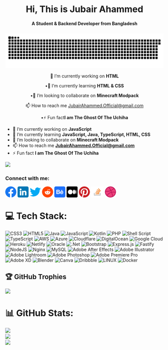 <h1 align="center">Hi, This is Jubair Ahammed </h1>
<h4 align="center">A Student & Backend Developer from Bangladesh </h4>
<h5></h5>

 <div align="center">
 
  ![Snake animation](https://github.com/JubairUchiha/Test/blob/main/Icon/github-contribution-grid-snake-dark.svg)
  
 </div>
 
<div>

   <p align="center">🔭 I’m currently working on <b>HTML</b></p>
   <p align="center">•🌱 I’m currently learning <b>HTML & CSS</b></p>
   <p align="center">•👯 I’m looking to collaborate on <b>Minecraft Modpack</b></p>
   <p align="center">📫 How to reach me <a href="mailto:JubairAhammed.Official@gmail.com">JubairAhammed.Official@gmail.com</a></p>
   <p align="center">•⚡ Fun fact<b>I am The Ghost Of The Uchiha</b></p>

</div>
 
- 🔭 I’m currently working on **JavaScript**
- 🌱 I’m currently learning **JavaScript, Java, TypeScript, HTML, CSS**
- 👯 I’m looking to collaborate on **Minecraft Modpack**
- 📫 How to reach me **JubairAhammed.Official@gmail.com**
- ⚡ Fun fact **I am The Ghost Of The Uchiha**

[![](https://visitcount.itsvg.in/api?id=JubairUchiha&icon=2&color=3)](https://visitcount.itsvg.in)

<h3 ">Connect with me: </h2>
<a href="https://www.facebook.com/JubairUchiha" target="blank"><img align="center" src="https://github.com/JubairUchiha/Test/blob/main/Icon/facebook.png" height="35" width="35" /></a>
<a href="https://linkedin.com/in/Jubair-Ahammed" target="blank"><img align="center" src="https://github.com/JubairUchiha/Test/blob/main/Icon/linkedin.png" height="35" width="35" /></a>
<a href="https://twitter.com/Jubair__Ahammed" target="blank"><img align="center" src="https://github.com/JubairUchiha/Test/blob/main/Icon/twitter.png" height="35" width="35" /></a>
<a href="https://reddit.com/user/JubairAhammed" target="blank"><img align="center" src="https://github.com/JubairUchiha/Test/blob/main/Icon/reddit.png" height="35" width="35" /></a>
<a href="https://behance.net/Jubair-Ahammed" target="blank"><img align="center" src="https://github.com/JubairUchiha/Test/blob/main/Icon/behance.png" height="35" width="35" /></a>
<a href="https://medium.com/@Jubair-Ahammed" target="blank"><img align="center" src="https://github.com/JubairUchiha/Test/blob/main/Icon/medium.png" height="35" width="35" /></a>
<a href="https://pinterest.com/Jubair__Ahammed" target="blank"><img align="center" src="https://github.com/JubairUchiha/Test/blob/main/Icon/pinterest.png" height="35" width="35" /></a>
<a href="https://stackoverflow.com/users/20461938/Jubair-Ahammed" target="blank"><img align="center" src="https://github.com/JubairUchiha/Test/blob/main/Icon/stackoverflow.png" height="35" width="40" /></a>
<a href="https://dribbble.com/Jubair-Ahammed" target="blank"><img align="center" src="https://github.com/JubairUchiha/Test/blob/main/Icon/dribbble.png" height="35" width="35" /></a>

# 💻 Tech Stack:
![CSS3](https://img.shields.io/badge/css3-%231572B6.svg?style=flat&logo=css3&logoColor=white)
![HTML5](https://img.shields.io/badge/html5-%23E34F26.svg?style=flat&logo=html5&logoColor=white)
![Java](https://img.shields.io/badge/java-%23ED8B00.svg?style=flat&logo=java&logoColor=white)
![JavaScript](https://img.shields.io/badge/javascript-%23323330.svg?style=flat&logo=javascript&logoColor=%23F7DF1E)
![Kotlin](https://img.shields.io/badge/kotlin-%230095D5.svg?style=flat&logo=kotlin&logoColor=white)
![PHP](https://img.shields.io/badge/php-%23777BB4.svg?style=flat&logo=php&logoColor=white)
![Shell Script](https://img.shields.io/badge/shell_script-%23121011.svg?style=flat&logo=gnu-bash&logoColor=white)
![TypeScript](https://img.shields.io/badge/typescript-%23007ACC.svg?style=flat&logo=typescript&logoColor=white)
![AWS](https://img.shields.io/badge/AWS-%23FF9900.svg?style=flat&logo=amazon-aws&logoColor=white)
![Azure](https://img.shields.io/badge/azure-%230072C6.svg?style=flat&logo=azure-devops&logoColor=white)
![Cloudflare](https://img.shields.io/badge/Cloudflare-F38020?style=flat&logo=Cloudflare&logoColor=white)
![DigitalOcean](https://img.shields.io/badge/DigitalOcean-%230167ff.svg?style=flat&logo=digitalOcean&logoColor=white)
![Google Cloud](https://img.shields.io/badge/Google%20Cloud-%234285F4.svg?style=flat&logo=google-cloud&logoColor=white)
![Heroku](https://img.shields.io/badge/heroku-%23430098.svg?style=flat&logo=heroku&logoColor=white)
![Netlify](https://img.shields.io/badge/netlify-%23000000.svg?style=flat&logo=netlify&logoColor=#00C7B7)
![Oracle](https://img.shields.io/badge/Oracle-F80000?style=flat&logo=oracle&logoColor=white)
![.Net](https://img.shields.io/badge/.NET-5C2D91?style=flat&logo=.net&logoColor=white)
![Bootstrap](https://img.shields.io/badge/bootstrap-%23563D7C.svg?style=flat&logo=bootstrap&logoColor=white)
![Express.js](https://img.shields.io/badge/express.js-%23404d59.svg?style=flat&logo=express&logoColor=%2361DAFB)
![Fastify](https://img.shields.io/badge/fastify-%23000000.svg?style=flat&logo=fastify&logoColor=white)
![NodeJS](https://img.shields.io/badge/node.js-6DA55F?style=flat&logo=node.js&logoColor=white)
![Nginx](https://img.shields.io/badge/nginx-%23009639.svg?style=flat&logo=nginx&logoColor=white)
![MySQL](https://img.shields.io/badge/mysql-%2300f.svg?style=flat&logo=mysql&logoColor=white)
![Adobe After Effects](https://img.shields.io/badge/Adobe%20After%20Effects-9999FF.svg?style=flat&logo=Adobe%20After%20Effects&logoColor=white)
![Adobe Illustrator](https://img.shields.io/badge/adobeillustrator-%23FF9A00.svg?style=flat&logo=adobeillustrator&logoColor=white)
![Adobe Lightroom](https://img.shields.io/badge/Adobe%20Lightroom-31A8FF.svg?style=flat&logo=Adobe%20Lightroom&logoColor=white)
![Adobe Photoshop](https://img.shields.io/badge/adobephotoshop-%2331A8FF.svg?style=flat&logo=adobephotoshop&logoColor=white)
![Adobe Premiere Pro](https://img.shields.io/badge/Adobe%20Premiere%20Pro-9999FF.svg?style=flat&logo=Adobe%20Premiere%20Pro&logoColor=white)
![Adobe XD](https://img.shields.io/badge/Adobe%20XD-470137?style=flat&logo=Adobe%20XD&logoColor=#FF61F6)
![Blender](https://img.shields.io/badge/blender-%23F5792A.svg?style=flat&logo=blender&logoColor=white)
![Canva](https://img.shields.io/badge/Canva-%2300C4CC.svg?style=flat&logo=Canva&logoColor=white)
![Dribbble](https://img.shields.io/badge/Dribbble-EA4C89?style=flat&logo=dribbble&logoColor=white)
![LINUX](https://img.shields.io/badge/Linux-FCC624?style=flat&logo=linux&logoColor=black)
![Docker](https://img.shields.io/badge/docker-%230db7ed.svg?style=flat&logo=docker&logoColor=white)

## 🏆 GitHub Trophies
![](https://github-profile-trophy.vercel.app/?username=JubairUchiha&theme=matrix&no-frame=false&no-bg=false&margin-w=4)

# 📊 GitHub Stats:
![](https://github-readme-stats.vercel.app/api?username=JubairUchiha&theme=chartreuse-dark&hide_border=false&include_all_commits=true&count_private=false)<br/>
![](https://github-readme-streak-stats.herokuapp.com/?user=JubairUchiha&theme=chartreuse-dark&hide_border=false)<br/>
![](https://github-readme-stats.vercel.app/api/top-langs/?username=JubairUchiha&theme=chartreuse-dark&hide_border=false&include_all_commits=true&count_private=false&layout=compact)
